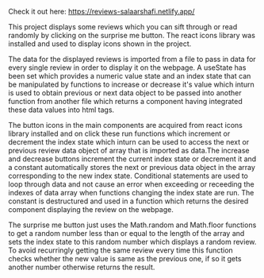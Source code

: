 Check it out here: https://reviews-salaarshafi.netlify.app/

This project displays some reviews which you can sift through or read randomly by clicking on the surprise me button. The react icons library was installed and used to display icons shown in the project.

The data for the displayed reviews is imported from a file to pass in data for every single review in order to display it on the webpage. A useState has been set which provides a numeric value state and an index state that can be manipulated by functions to increase or decrease it's value which inturn is used to obtain previous or next data object to be passed into another function from another file which returns a component having integrated these data values into html tags.

The button icons in the main components are acquired from react icons library installed and on click these run functions which increment or decrement the index state which inturn can be used to access the next or previous review data object of array that is imported as data.The increase and decrease buttons increment the current index state or decrement it and a constant automatically stores the next or previous data object in the array corresponding to the new index state. Conditional statements are used to loop through data and not cause an error when exceeding or receeding the indexes of data array when functions changing the index state are run. The constant is destructured and used in a function which returns the desired component displaying the review on the webpage.

The surprise me button just uses the Math.random and Math.floor functions to get a random number less than or equal to the length of the array and sets the index state to this random number which displays a random review. To avoid recurringly getting the same review every time this function checks whether the new value is same as the previous one, if so it gets another number otherwise returns the result.


